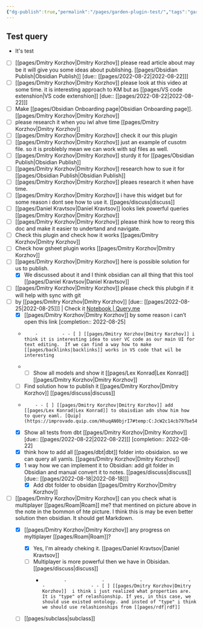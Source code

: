 ```yaml
---
{"dg-publish":true,"permalink":"/pages/garden-plugin-test/","tags":"gardenEntry","dgHomeLink":true,"dgPassFrontmatter":false}
---
```



## Test query

- It's test

- [ ] [[pages/Dmitry Korzhov|Dmitry Korzhov]] please read article about may be it will give you some ideas about publishing. [[pages/Obsidian Publish|Obsidian Publish]] [due:: [[pages/2022-08-22|2022-08-22]]]
- [ ] [[pages/Dmitry Korzhov|Dmitry Korzhov]] please look at this video at some time. it is interesting approach to KM but as [[pages/VS code extenshion|VS code extenshion]]  [due:: [[pages/2022-08-22|2022-08-22]]]
- [ ] Make [[pages/Obsidian Onboarding page|Obsidian Onboarding page]]. [[pages/Dmitry Korzhov|Dmitry Korzhov]]
- [ ] please research it when you iwl ahve time [[pages/Dmitry Korzhov|Dmitry Korzhov]]
- [ ] [[pages/Dmitry Korzhov|Dmitry Korzhov]] check it our this plugin
- [ ] [[pages/Dmitry Korzhov|Dmitry Korzhov]] just an example of cusotm file. so it is problebly mean we can work with sql files as well.
- [ ] [[pages/Dmitry Korzhov|Dmitry Korzhov]]  sturdy it for [[pages/Obsidian Publish|Obsidian Publish]]
- [ ] [[pages/Dmitry Korzhov|Dmitry Korzhov]]  research how to sue it for [[pages/Obsidian Publish|Obsidian Publish]]
- [ ] [[pages/Dmitry Korzhov|Dmitry Korzhov]] pleaes research it when have time.
- [ ] [[pages/Dmitry Korzhov|Dmitry Korzhov]]  i have this widget but for some reason i dont see how to use it. [[pages/discuss|discuss]]
- [ ] [[pages/Daniel Kravtsov|Daniel Kravtsov]]  looks liek powerful queries [[pages/Dmitry Korzhov|Dmitry Korzhov]]
- [ ] [[pages/Dmitry Korzhov|Dmitry Korzhov]]  please think how to reorg this doc and make it easier to undertand and navigate.
- [ ] Check this plugin and check how it works [[pages/Dmitry Korzhov|Dmitry Korzhov]]
- [ ] Check how gsheet plugin works [[pages/Dmitry Korzhov|Dmitry Korzhov]]
- [ ] [[pages/Dmitry Korzhov|Dmitry Korzhov]] here is possible solution for us to publish.
    - [x] We discussed about it and I think obsidian can all thing that this tool [[pages/Daniel Kravtsov|Daniel Kravtsov]]
- [ ] [[pages/Dmitry Korzhov|Dmitry Korzhov]]  please check this plubgin if it will help with sync with git
- [ ] by [[pages/Dmitry Korzhov|Dmitry Korzhov]]  [due:: [[pages/2022-08-25|2022-08-25]]] | Check it [Notebook | Query.me](https://query.me/n/lmLnqEgQeD)
    - [x] [[pages/Dmitry Korzhov|Dmitry Korzhov]] by some reason i can’t open this link [completion:: 2022-08-25]
    -         -         - - [ ] [[pages/Dmitry Korzhov|Dmitry Korzhov]] i think it is interesting idea to user VC code as our main UI for text editing.  If we can find a way how to make [[pages/backlinks|backlinks]] works in VS code that wil be interesting
    - - [ ] Show all models and show it [[pages/Lex Konrad|Lex Konrad]] [[pages/Dmitry Korzhov|Dmitry Korzhov]]
    - [ ] Find solution how to publish it [[pages/Dmitry Korzhov|Dmitry Korzhov]] [[pages/discuss|discuss]]
    -         - - [ ] [[pages/Dmitry Korzhov|Dmitry Korzhov]] add [[pages/Lex Konrad|Lex Konrad]] to obaisdian adn show him how to query eaml. [Quip](https://improvado.quip.com/HhuqAN0bjrI7#temp:C:JcW2c14cb797be542eca4c371c50)
    - [x] Show all tests from dbt [[pages/Dmitry Korzhov|Dmitry Korzhov]] [due:: [[pages/2022-08-22|2022-08-22]]] [completion:: 2022-08-22]
    - [x] think how to add all [[pages/dbt|dbt]] folder into obsidaion. so we can query all yamls. [[pages/Dmitry Korzhov|Dmitry Korzhov]]
    - [x] 1 way how we can implement it to Obsidian: add git folder in Obsidian and manual convert it to notes. [[pages/discuss|discuss]] [due:: [[pages/2022-08-18|2022-08-18]]]
        - [x] Add dbt folder to obsidan [[pages/Dmitry Korzhov|Dmitry Korzhov]]
- [ ] [[pages/Dmitry Korzhov|Dmitry Korzhov]] can you check what is multiplayer [[pages/Roam|Roam]] me? that mentined on picture above in the note in the bommon of hte picture. I think this is may be even better solution then obsidian. It should get Markdown.
    - [x] [[pages/Dmitry Korzhov|Dmitry Korzhov]] any progress on myltiplayer [[pages/Roam|Roam]]?
        - [x] Yes, I'm already cheking it. [[pages/Daniel Kravtsov|Daniel Kravtsov]]
        - [ ] Multiplayer is more powerful then we have in Obisidan. [[pages/discuss|discuss]]
            -             -             -             -                 -             -                 - - [ ] [[pages/Dmitry Korzhov|Dmitry Korzhov]]  i think i just realized what properties are. It is "type" of relashionship. If yes, in this case, we should use existed ontology. and insted of "type" i think we should use relashionships from [[pages/rdf|rdf]]
    - [ ] [[pages/subclass|subclass]]


